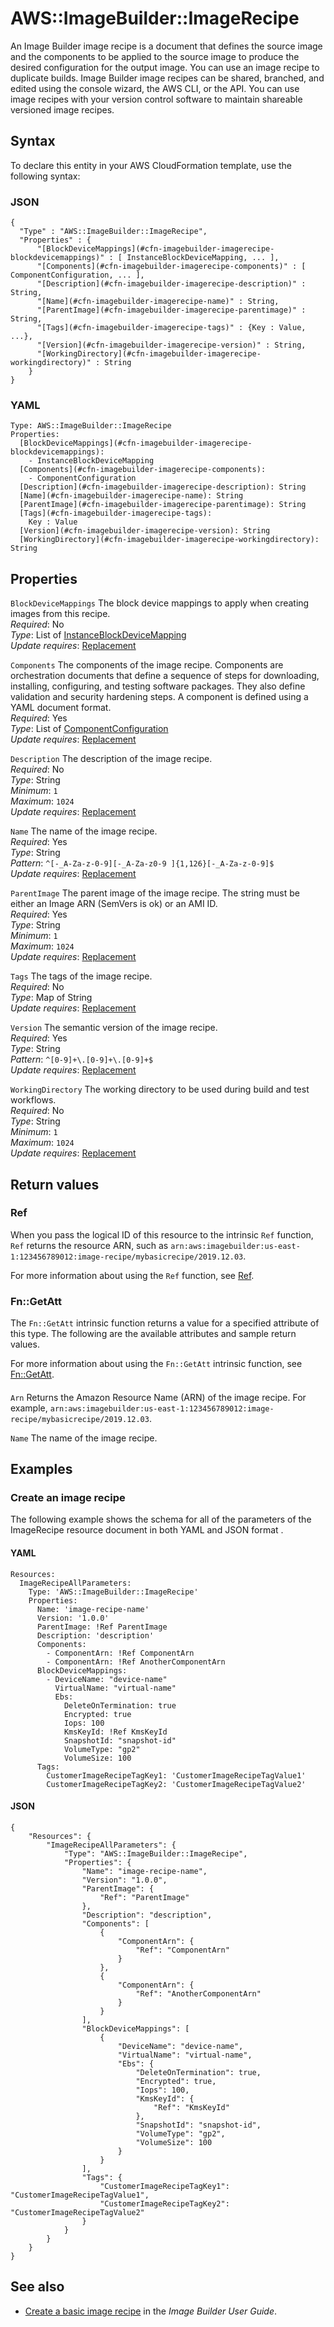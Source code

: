 # AWS::ImageBuilder::ImageRecipe<a name="aws-resource-imagebuilder-imagerecipe"></a>

An Image Builder image recipe is a document that defines the source image and the components to be applied to the source image to produce the desired configuration for the output image\. You can use an image recipe to duplicate builds\. Image Builder image recipes can be shared, branched, and edited using the console wizard, the AWS CLI, or the API\. You can use image recipes with your version control software to maintain shareable versioned image recipes\.

## Syntax<a name="aws-resource-imagebuilder-imagerecipe-syntax"></a>

To declare this entity in your AWS CloudFormation template, use the following syntax:

### JSON<a name="aws-resource-imagebuilder-imagerecipe-syntax.json"></a>

```
{
  "Type" : "AWS::ImageBuilder::ImageRecipe",
  "Properties" : {
      "[BlockDeviceMappings](#cfn-imagebuilder-imagerecipe-blockdevicemappings)" : [ InstanceBlockDeviceMapping, ... ],
      "[Components](#cfn-imagebuilder-imagerecipe-components)" : [ ComponentConfiguration, ... ],
      "[Description](#cfn-imagebuilder-imagerecipe-description)" : String,
      "[Name](#cfn-imagebuilder-imagerecipe-name)" : String,
      "[ParentImage](#cfn-imagebuilder-imagerecipe-parentimage)" : String,
      "[Tags](#cfn-imagebuilder-imagerecipe-tags)" : {Key : Value, ...},
      "[Version](#cfn-imagebuilder-imagerecipe-version)" : String,
      "[WorkingDirectory](#cfn-imagebuilder-imagerecipe-workingdirectory)" : String
    }
}
```

### YAML<a name="aws-resource-imagebuilder-imagerecipe-syntax.yaml"></a>

```
Type: AWS::ImageBuilder::ImageRecipe
Properties: 
  [BlockDeviceMappings](#cfn-imagebuilder-imagerecipe-blockdevicemappings): 
    - InstanceBlockDeviceMapping
  [Components](#cfn-imagebuilder-imagerecipe-components): 
    - ComponentConfiguration
  [Description](#cfn-imagebuilder-imagerecipe-description): String
  [Name](#cfn-imagebuilder-imagerecipe-name): String
  [ParentImage](#cfn-imagebuilder-imagerecipe-parentimage): String
  [Tags](#cfn-imagebuilder-imagerecipe-tags): 
    Key : Value
  [Version](#cfn-imagebuilder-imagerecipe-version): String
  [WorkingDirectory](#cfn-imagebuilder-imagerecipe-workingdirectory): String
```

## Properties<a name="aws-resource-imagebuilder-imagerecipe-properties"></a>

`BlockDeviceMappings`  <a name="cfn-imagebuilder-imagerecipe-blockdevicemappings"></a>
The block device mappings to apply when creating images from this recipe\.  
*Required*: No  
*Type*: List of [InstanceBlockDeviceMapping](aws-properties-imagebuilder-imagerecipe-instanceblockdevicemapping.md)  
*Update requires*: [Replacement](https://docs.aws.amazon.com/AWSCloudFormation/latest/UserGuide/using-cfn-updating-stacks-update-behaviors.html#update-replacement)

`Components`  <a name="cfn-imagebuilder-imagerecipe-components"></a>
The components of the image recipe\. Components are orchestration documents that define a sequence of steps for downloading, installing, configuring, and testing software packages\. They also define validation and security hardening steps\. A component is defined using a YAML document format\.  
*Required*: Yes  
*Type*: List of [ComponentConfiguration](aws-properties-imagebuilder-imagerecipe-componentconfiguration.md)  
*Update requires*: [Replacement](https://docs.aws.amazon.com/AWSCloudFormation/latest/UserGuide/using-cfn-updating-stacks-update-behaviors.html#update-replacement)

`Description`  <a name="cfn-imagebuilder-imagerecipe-description"></a>
The description of the image recipe\.  
*Required*: No  
*Type*: String  
*Minimum*: `1`  
*Maximum*: `1024`  
*Update requires*: [Replacement](https://docs.aws.amazon.com/AWSCloudFormation/latest/UserGuide/using-cfn-updating-stacks-update-behaviors.html#update-replacement)

`Name`  <a name="cfn-imagebuilder-imagerecipe-name"></a>
The name of the image recipe\.  
*Required*: Yes  
*Type*: String  
*Pattern*: `^[-_A-Za-z-0-9][-_A-Za-z0-9 ]{1,126}[-_A-Za-z-0-9]$`  
*Update requires*: [Replacement](https://docs.aws.amazon.com/AWSCloudFormation/latest/UserGuide/using-cfn-updating-stacks-update-behaviors.html#update-replacement)

`ParentImage`  <a name="cfn-imagebuilder-imagerecipe-parentimage"></a>
The parent image of the image recipe\. The string must be either an Image ARN \(SemVers is ok\) or an AMI ID\.   
*Required*: Yes  
*Type*: String  
*Minimum*: `1`  
*Maximum*: `1024`  
*Update requires*: [Replacement](https://docs.aws.amazon.com/AWSCloudFormation/latest/UserGuide/using-cfn-updating-stacks-update-behaviors.html#update-replacement)

`Tags`  <a name="cfn-imagebuilder-imagerecipe-tags"></a>
The tags of the image recipe\.  
*Required*: No  
*Type*: Map of String  
*Update requires*: [Replacement](https://docs.aws.amazon.com/AWSCloudFormation/latest/UserGuide/using-cfn-updating-stacks-update-behaviors.html#update-replacement)

`Version`  <a name="cfn-imagebuilder-imagerecipe-version"></a>
The semantic version of the image recipe\.  
*Required*: Yes  
*Type*: String  
*Pattern*: `^[0-9]+\.[0-9]+\.[0-9]+$`  
*Update requires*: [Replacement](https://docs.aws.amazon.com/AWSCloudFormation/latest/UserGuide/using-cfn-updating-stacks-update-behaviors.html#update-replacement)

`WorkingDirectory`  <a name="cfn-imagebuilder-imagerecipe-workingdirectory"></a>
The working directory to be used during build and test workflows\.  
*Required*: No  
*Type*: String  
*Minimum*: `1`  
*Maximum*: `1024`  
*Update requires*: [Replacement](https://docs.aws.amazon.com/AWSCloudFormation/latest/UserGuide/using-cfn-updating-stacks-update-behaviors.html#update-replacement)

## Return values<a name="aws-resource-imagebuilder-imagerecipe-return-values"></a>

### Ref<a name="aws-resource-imagebuilder-imagerecipe-return-values-ref"></a>

When you pass the logical ID of this resource to the intrinsic `Ref` function, `Ref` returns the resource ARN, such as `arn:aws:imagebuilder:us-east-1:123456789012:image-recipe/mybasicrecipe/2019.12.03`\.

For more information about using the `Ref` function, see [Ref](https://docs.aws.amazon.com/AWSCloudFormation/latest/UserGuide/intrinsic-function-reference-ref.html)\.

### Fn::GetAtt<a name="aws-resource-imagebuilder-imagerecipe-return-values-fn--getatt"></a>

The `Fn::GetAtt` intrinsic function returns a value for a specified attribute of this type\. The following are the available attributes and sample return values\.

For more information about using the `Fn::GetAtt` intrinsic function, see [Fn::GetAtt](https://docs.aws.amazon.com/AWSCloudFormation/latest/UserGuide/intrinsic-function-reference-getatt.html)\.

#### <a name="aws-resource-imagebuilder-imagerecipe-return-values-fn--getatt-fn--getatt"></a>

`Arn`  <a name="Arn-fn::getatt"></a>
Returns the Amazon Resource Name \(ARN\) of the image recipe\. For example, `arn:aws:imagebuilder:us-east-1:123456789012:image-recipe/mybasicrecipe/2019.12.03`\.

`Name`  <a name="Name-fn::getatt"></a>
The name of the image recipe\.

## Examples<a name="aws-resource-imagebuilder-imagerecipe--examples"></a>



### Create an image recipe<a name="aws-resource-imagebuilder-imagerecipe--examples--Create_an_image_recipe"></a>

The following example shows the schema for all of the parameters of the ImageRecipe resource document in both YAML and JSON format \.

#### YAML<a name="aws-resource-imagebuilder-imagerecipe--examples--Create_an_image_recipe--yaml"></a>

```
Resources:
  ImageRecipeAllParameters:
    Type: 'AWS::ImageBuilder::ImageRecipe'
    Properties:
      Name: 'image-recipe-name'
      Version: '1.0.0'
      ParentImage: !Ref ParentImage
      Description: 'description'
      Components:
        - ComponentArn: !Ref ComponentArn
        - ComponentArn: !Ref AnotherComponentArn
      BlockDeviceMappings:
        - DeviceName: "device-name"
          VirtualName: "virtual-name"
          Ebs:
            DeleteOnTermination: true
            Encrypted: true
            Iops: 100
            KmsKeyId: !Ref KmsKeyId
            SnapshotId: "snapshot-id"
            VolumeType: "gp2"
            VolumeSize: 100
      Tags:
        CustomerImageRecipeTagKey1: 'CustomerImageRecipeTagValue1'
        CustomerImageRecipeTagKey2: 'CustomerImageRecipeTagValue2'
```

#### JSON<a name="aws-resource-imagebuilder-imagerecipe--examples--Create_an_image_recipe--json"></a>

```
{
    "Resources": {
        "ImageRecipeAllParameters": {
            "Type": "AWS::ImageBuilder::ImageRecipe",
            "Properties": {
                "Name": "image-recipe-name",
                "Version": "1.0.0",
                "ParentImage": {
                    "Ref": "ParentImage"
                },
                "Description": "description",
                "Components": [
                    {
                        "ComponentArn": {
                            "Ref": "ComponentArn"
                        }
                    },
                    {
                        "ComponentArn": {
                            "Ref": "AnotherComponentArn"
                        }
                    }
                ],
                "BlockDeviceMappings": [
                    {
                        "DeviceName": "device-name",
                        "VirtualName": "virtual-name",
                        "Ebs": {
                            "DeleteOnTermination": true,
                            "Encrypted": true,
                            "Iops": 100,
                            "KmsKeyId": {
                                "Ref": "KmsKeyId"
                            },
                            "SnapshotId": "snapshot-id",
                            "VolumeType": "gp2",
                            "VolumeSize": 100
                        }
                    }
                ],
                "Tags": {
                    "CustomerImageRecipeTagKey1": "CustomerImageRecipeTagValue1",
                    "CustomerImageRecipeTagKey2": "CustomerImageRecipeTagValue2"
                }
            }
        }
    }
}
```

## See also<a name="aws-resource-imagebuilder-imagerecipe--seealso"></a>
+ [Create a basic image recipe](https://docs.aws.amazon.com/imagebuilder/latest/userguide/managing-image-builder-cli.html#image-builder-cli-create-recipe) in the *Image Builder User Guide*\.

